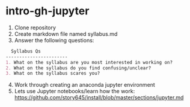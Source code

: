 # intro-gh-jupyter

1. Clone repository
2. Create markdown file named syllabus.md
3. Answer the following questions:
  ```markdown
    Syllabus Qs
  -----------------------
  1. What on the syllabus are you most interested in working on?
  2. What on the syllabus do you find confusing/unclear? 
  3. What on the syllabus scares you? 
  ```
 4. Work through creating an anaconda jupyter environment
 5. Lets use Jupyter notebooks/learn how the work:
    https://github.com/story645/install/blob/master/sections/jupyter.md
